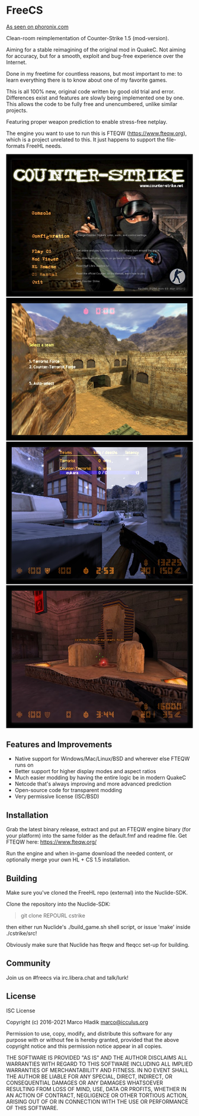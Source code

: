 # FreeCS
[As seen on phoronix.com](https://phoronix.com/scan.php?page=news_item&px=FreeCS-Open-Counter-Strike)

Clean-room reimplementation of Counter-Strike 1.5 (mod-version).

Aiming for a stable reimagining of the original mod in QuakeC.
Not aiming for accuracy, but for a smooth, exploit and bug-free
experience over the Internet.

Done in my freetime for countless reasons, but most important to me: to learn everything there is to know about one of my favorite games.

This is all 100% new, original code written by good old trial and error.
Differences exist and features are slowly being implemented one by one.
This allows the code to be fully free and unencumbered, unlike similar projects.

Featuring proper weapon prediction to enable stress-free netplay.

The engine you want to use to run this is FTEQW (https://www.fteqw.org), which is a project unrelated to this. It just happens to support the file-formats FreeHL needs.

![Preview 1](img/preview1.jpg)
![Preview 2](img/preview2.jpg)
![Preview 3](img/preview3.jpg)
![Preview 4](img/preview4.jpg)

## Features and Improvements
* Native support for Windows/Mac/Linux/BSD and wherever else FTEQW runs on
* Better support for higher display modes and aspect ratios
* Much easier modding by having the entire logic be in modern QuakeC
* Netcode that's always improving and more advanced prediction
* Open-source code for transparent modding
* Very permissive license (ISC/BSD)

## Installation
Grab the latest binary release, extract and put an FTEQW engine binary (for your platform) into the same folder as the default.fmf and readme file.
Get FTEQW here: https://www.fteqw.org/

Run the engine and when in-game download the needed content, or optionally merge your own HL + CS 1.5 installation.

## Building
Make sure you've cloned the FreeHL repo (external) into the Nuclide-SDK.

Clone the repository into the Nuclide-SDK:

> git clone REPOURL cstrike

then either run Nuclide's ./build_game.sh shell script, or issue 'make' inside
./cstrike/src!

Obviously make sure that Nuclide has fteqw and fteqcc set-up for building.

## Community
Join us on #freecs via irc.libera.chat and talk/lurk!

## License
ISC License

Copyright (c) 2016-2021 Marco Hladik <marco@icculus.org>

Permission to use, copy, modify, and distribute this software for any
purpose with or without fee is hereby granted, provided that the above
copyright notice and this permission notice appear in all copies.

THE SOFTWARE IS PROVIDED "AS IS" AND THE AUTHOR DISCLAIMS ALL WARRANTIES
WITH REGARD TO THIS SOFTWARE INCLUDING ALL IMPLIED WARRANTIES OF
MERCHANTABILITY AND FITNESS. IN NO EVENT SHALL THE AUTHOR BE LIABLE FOR
ANY SPECIAL, DIRECT, INDIRECT, OR CONSEQUENTIAL DAMAGES OR ANY DAMAGES
WHATSOEVER RESULTING FROM LOSS OF MIND, USE, DATA OR PROFITS, WHETHER
IN AN ACTION OF CONTRACT, NEGLIGENCE OR OTHER TORTIOUS ACTION, ARISING
OUT OF OR IN CONNECTION WITH THE USE OR PERFORMANCE OF THIS SOFTWARE.
 
